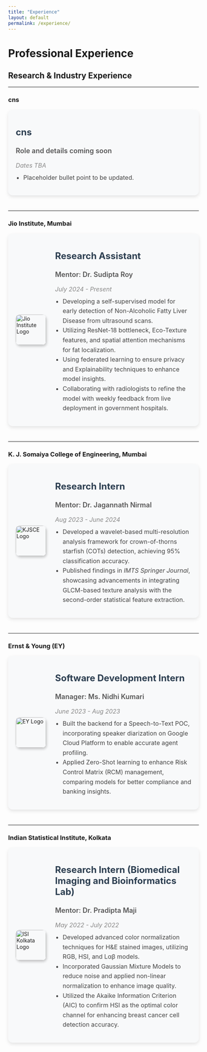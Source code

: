 ```yaml
---
title: "Experience"
layout: default
permalink: /experience/
---
```



# Professional Experience

<style>
  .experience-container {
      display: flex;
      align-items: center;
      justify-content: flex-start;
      background: #f8f9fa;
      padding: 20px;
      border-radius: 12px;
      box-shadow: 0 4px 10px rgba(0, 0, 0, 0.1);
      margin-bottom: 40px;
      transition: transform 0.2s ease-in-out;
      gap: 24px;
      flex-wrap: wrap;
  }
  .experience-container:hover {
      transform: scale(1.02);
  }
  .experience-container img {
      width: clamp(80px, 8vw, 140px);
      height: auto;
      border-radius: 10px;
      margin-right: 0;
      box-shadow: 2px 4px 6px rgba(0, 0, 0, 0.2);
  }
  .experience-text {
      flex: 1 1 300px;
      min-width: 260px;
  }
  .experience-title {
      font-size: 24px;
      font-weight: bold;
      color: #2c3e50;
  }
  .experience-subtitle {
      font-size: 18px;
      font-weight: 600;
      color: #555;
  }
  .experience-duration {
      font-size: 16px;
      font-style: italic;
      color: #888;
      margin-bottom: 8px;
  }
  .experience-list {
      margin-top: 10px;
      padding-left: 20px;
  }
  .experience-list li {
      font-size: 16px;
      line-height: 1.6;
      color: #444;
  }

  @media (max-width: 768px) {
    .experience-container {
      flex-direction: column;
      align-items: flex-start;
    }
  }
</style>

## Research & Industry Experience

---

### **cns**  
<div class="experience-container">
  <div class="experience-text">
    <p class="experience-title">cns</p>
    <p class="experience-subtitle">Role and details coming soon</p>
    <p class="experience-duration">Dates TBA</p>
    <ul class="experience-list">
      <li>Placeholder bullet point to be updated.</li>
    </ul>
  </div>
</div>

---

### **Jio Institute, Mumbai**  
<div class="experience-container">
  <img src="{{ site.baseurl }}/images/Jio_Institue.png" alt="Jio Institute Logo">
  <div class="experience-text">
    <p class="experience-title">Research Assistant</p>
    <p class="experience-subtitle">Mentor: Dr. Sudipta Roy</p>
    <p class="experience-duration">July 2024 - Present</p>
    <ul class="experience-list">
      <li>Developing a self-supervised model for early detection of Non-Alcoholic Fatty Liver Disease from ultrasound scans.</li>
      <li>Utilizing ResNet-18 bottleneck, Eco-Texture features, and spatial attention mechanisms for fat localization.</li>
      <li>Using federated learning to ensure privacy and Explainability techniques to enhance model insights.</li>
      <li>Collaborating with radiologists to refine the model with weekly feedback from live deployment in government hospitals.</li>
    </ul>
  </div>
</div>

---

### **K. J. Somaiya College of Engineering, Mumbai**  
<div class="experience-container">
  <img src="{{ site.baseurl }}/images/tlogo.jpg" alt="KJSCE Logo">
  <div class="experience-text">
    <p class="experience-title">Research Intern</p>
    <p class="experience-subtitle">Mentor: Dr. Jagannath Nirmal</p>
    <p class="experience-duration">Aug 2023 - June 2024</p>
    <ul class="experience-list">
      <li>Developed a wavelet-based multi-resolution analysis framework for crown-of-thorns starfish (COTs) detection, achieving 95% classification accuracy.</li>
      <li>Published findings in <i>IMTS Springer Journal</i>, showcasing advancements in integrating GLCM-based texture analysis with the second-order statistical feature extraction.</li>
    </ul>
  </div>
</div>

---

### **Ernst & Young (EY)**  
<div class="experience-container">
  <img src="{{ site.baseurl }}/images/ernst_young-logo_brandlogos.net_gwddw.png" alt="EY Logo">
  <div class="experience-text">
    <p class="experience-title">Software Development Intern</p>
    <p class="experience-subtitle">Manager: Ms. Nidhi Kumari</p>
    <p class="experience-duration">June 2023 - Aug 2023</p>
    <ul class="experience-list">
      <li>Built the backend for a Speech-to-Text POC, incorporating speaker diarization on Google Cloud Platform to enable accurate agent profiling.</li>
      <li>Applied Zero-Shot learning to enhance Risk Control Matrix (RCM) management, comparing models for better compliance and banking insights.</li>
    </ul>
  </div>
</div>

---

### **Indian Statistical Institute, Kolkata**  
<div class="experience-container">
  <img src="{{ site.baseurl }}/images/images.png" alt="ISI Kolkata Logo">
  <div class="experience-text">
    <p class="experience-title">Research Intern (Biomedical Imaging and Bioinformatics Lab)</p>
    <p class="experience-subtitle">Mentor: Dr. Pradipta Maji</p>
    <p class="experience-duration">May 2022 - July 2022</p>
    <ul class="experience-list">
      <li>Developed advanced color normalization techniques for H&E stained images, utilizing RGB, HSI, and Lαβ models.</li>
      <li>Incorporated Gaussian Mixture Models to reduce noise and applied non-linear normalization to enhance image quality.</li>
      <li>Utilized the Akaike Information Criterion (AIC) to confirm HSI as the optimal color channel for enhancing breast cancer cell detection accuracy.</li>
    </ul>
  </div>
</div>
